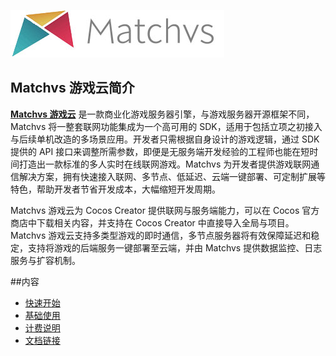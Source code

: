 
![](image/matchvs-logo.jpg)

## Matchvs 游戏云简介
[**Matchvs 游戏云**](https://doc.matchvs.com/matchvs) 是一款商业化游戏服务器引擎，与游戏服务器开源框架不同，Matchvs 将一整套联网功能集成为一个高可用的 SDK，适用于包括立项之初接入与后续单机改造的多场景应用。开发者只需根据自身设计的游戏逻辑，通过 SDK 提供的 API 接口来调整所需参数，即便是无服务端开发经验的工程师也能在短时间打造出一款标准的多人实时在线联网游戏。Matchvs 为开发者提供游戏联网通信解决方案，拥有快速接入联网、多节点、低延迟、云端一键部署、可定制扩展等特色，帮助开发者节省开发成本，大幅缩短开发周期。

Matchvs 游戏云为 Cocos Creator 提供联网与服务端能力，可以在 Cocos 官方商店中下载相关内容，并支持在 Cocos Creator 中直接导入全局与项目。Matchvs 游戏云支持多类型游戏的即时通信，多节点服务器将有效保障延迟和稳定，支持将游戏的后端服务一键部署至云端，并由 Matchvs 提供数据监控、日志服务与扩容机制。


##内容
- [快速开始](quick-start.md)
- [基础使用](basic-user-guide.md)
- [计费说明](billing-info.md)
- [文档链接](docs-link.md)


